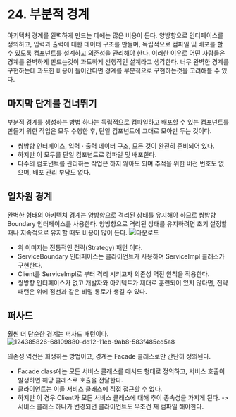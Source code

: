 # 24. 부분적 경계
아키텍처 경계를 완벽하게 만드는 데에는 많은 비용이 든다. 
양방향으로 인터페이스를 정의하고, 입력과 출력에 대한 데이터 구조를 만들며, 독립적으로 컴파일 및 배포를 할 수 있도록 컴포넌트를 설계하고 의존성을 관리해야 한다. 
이러한 이유로 어떤 사람들은 경계를 완벽하게 만드는것이 과도하게 선행적인 설계라고 생각한다. 
너무 완벽한 경계를 구현하는데 과도한 비용이 들어간다면 경계를 부분적으로 구현하는것을 고려해볼 수 있다.

## 마지막 단계를 건너뛰기
부분적 경계를 생성하는 방법 하나는 독립적으로 컴파일하고 배포할 수 있는 컴포넌트를 만들기 위한 작업은 모두 수행한 후, 단일 컴포넌트에 그대로 모아만 두는 것이다.
 - 쌍방향 인터페이스, 입력ㆍ출력 데이터 구조, 모든 것이 완전히 준비되어 있다.
 - 하지만 이 모두를 단일 컴포넌트로 컴파일 및 배포한다.
 - 다수의 컴포넌트를 관리하는 작업은 하지 않아도 되며 추적을 위한 버전 번호도 없으며, 배포 관리 부담도 없다.

## 일차원 경계
완벽한 형태의 아키텍처 경계는 양방향으로 격리된 상태를 유지해야 하므로 쌍방향 Boundary 인터페이스를 사용한다. 
양방향으로 격리된 상태를 유지하려면 초기 설정할 때나 지속적으로 유지할 때도 비용이 많이 든다.
![다운로드](https://user-images.githubusercontent.com/50142323/148881276-980e4df7-db9d-4834-83b9-cf9fe459a1e7.png) 
 - 위 이미지는 전통적인 전략(Strategy) 패턴 이다.
 - ServiceBoundary 인터페이스는 클라이언트가 사용하며 ServiceImpl 클래스가 구현한다.
 - Client를 ServiceImpl로 부터 격리 시키고자 의존성 역전 원칙을 적용한다.
 - 쌍방향 인터페이스가 없고 개발자와 아키텍트가 제대로 훈련되어 있지 않다면, 전략 패턴은 위에 점선과 같은 비밀 통로가 생길 수 있다.

## 퍼사드
훨씬 더 단순한 경계는 퍼사드 패턴이다.
![124385826-68109880-dd12-11eb-9ab8-583f485ed5a8](https://user-images.githubusercontent.com/50142323/148881713-281a1104-b24f-48ba-8cf1-4c7820c4a4c5.png) 
 
의존성 역전은 희생하는 방법이고, 경계는 Facade 클래스로만 간단히 정의된다.
 - Facade class에는 모든 서비스 클래스를 메서드 형태로 정의하고, 서비스 호출이 발생하면 해당 클래스로 호출을 전달한다.
 - 클라이언트는 이들 서비스 클래스에 직접 접근할 수 없다.
 - 하지만 이 경우 Client가 모든 서비스 클래스에 대해 추이 종속성을 가지게 된다. -> 서비스 클래스 하나가 변경되면 클라이언트도 무조건 재 컴파일 해야한다.
